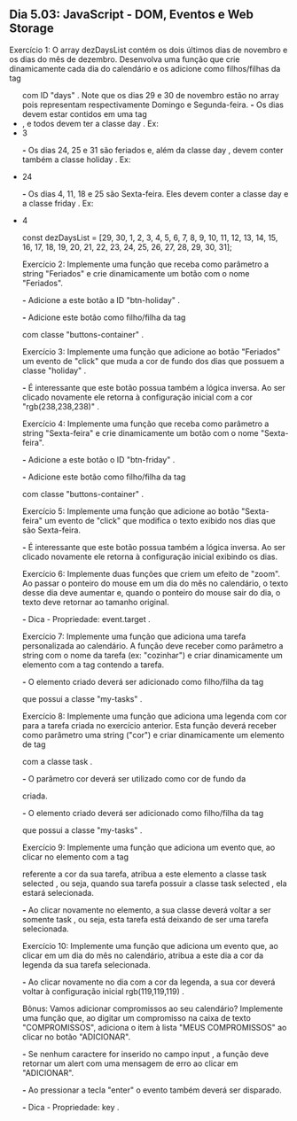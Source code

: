 ## Dia 5.03: JavaScript - DOM, Eventos e Web Storage

Exercício 1:
O array dezDaysList contém os dois últimos dias de novembro e os dias do mês de dezembro. Desenvolva uma função que crie dinamicamente cada dia do calendário e os adicione como filhos/filhas da tag <ul> com ID "days" . Note que os dias 29 e 30 de novembro estão no array pois representam respectivamente Domingo e Segunda-feira.
**-** Os dias devem estar contidos em uma tag <li> , e todos devem ter a classe day . Ex: <li class="day">3</li>

**-** Os dias 24, 25 e 31 são feriados e, além da classe day , devem conter também a classe holiday . Ex: <li class="day holiday">24</li>

**-** Os dias 4, 11, 18 e 25 são Sexta-feira. Eles devem conter a classe day e a classe friday . Ex: <li class="day friday">4</li>

const dezDaysList = [29, 30, 1, 2, 3, 4, 5, 6, 7, 8, 9, 10, 11, 12, 13, 14, 15, 16, 17, 18, 19, 20, 21, 22, 23, 24, 25, 26, 27, 28, 29, 30, 31];

Exercício 2:
Implemente uma função que receba como parâmetro a string "Feriados" e crie dinamicamente um botão com o nome "Feriados".

**-** Adicione a este botão a ID "btn-holiday" .

**-** Adicione este botão como filho/filha da tag <div> com classe "buttons-container" .

Exercício 3:
Implemente uma função que adicione ao botão "Feriados" um evento de "click" que muda a cor de fundo dos dias que possuem a classe "holiday" .

**-** É interessante que este botão possua também a lógica inversa. Ao ser clicado novamente ele retorna à configuração inicial com a cor "rgb(238,238,238)" .

Exercício 4:
Implemente uma função que receba como parâmetro a string "Sexta-feira" e crie dinamicamente um botão com o nome "Sexta-feira".

**-** Adicione a este botão o ID "btn-friday" .

**-** Adicione este botão como filho/filha da tag <div> com classe "buttons-container" .

Exercício 5:
Implemente uma função que adicione ao botão "Sexta-feira" um evento de "click" que modifica o texto exibido nos dias que são Sexta-feira.

**-** É interessante que este botão possua também a lógica inversa. Ao ser clicado novamente ele retorna à configuração inicial exibindo os dias.

Exercício 6:
Implemente duas funções que criem um efeito de "zoom". Ao passar o ponteiro do mouse em um dia do mês no calendário, o texto desse dia deve aumentar e, quando o ponteiro do mouse sair do dia, o texto deve retornar ao tamanho original.

**-** Dica - Propriedade: event.target .

Exercício 7:
Implemente uma função que adiciona uma tarefa personalizada ao calendário. A função deve receber como parâmetro a string com o nome da tarefa (ex: "cozinhar") e criar dinamicamente um elemento com a tag <span> contendo a tarefa.

**-** O elemento criado deverá ser adicionado como filho/filha da tag <div> que possui a classe "my-tasks" .

Exercício 8:
Implemente uma função que adiciona uma legenda com cor para a tarefa criada no exercício anterior. Esta função deverá receber como parâmetro uma string ("cor") e criar dinamicamente um elemento de tag <div> com a classe task .

**-** O parâmetro cor deverá ser utilizado como cor de fundo da <div> criada.

**-** O elemento criado deverá ser adicionado como filho/filha da tag <div> que possui a classe "my-tasks" .

Exercício 9:
Implemente uma função que adiciona um evento que, ao clicar no elemento com a tag <div> referente a cor da sua tarefa, atribua a este elemento a classe task selected , ou seja, quando sua tarefa possuir a classe task selected , ela estará selecionada.

**-** Ao clicar novamente no elemento, a sua classe deverá voltar a ser somente task , ou seja, esta tarefa está deixando de ser uma tarefa selecionada.

Exercício 10:
Implemente uma função que adiciona um evento que, ao clicar em um dia do mês no calendário, atribua a este dia a cor da legenda da sua tarefa selecionada.

**-** Ao clicar novamente no dia com a cor da legenda, a sua cor deverá voltar à configuração inicial rgb(119,119,119) .

Bônus:
Vamos adicionar compromissos ao seu calendário? Implemente uma função que, ao digitar um compromisso na caixa de texto "COMPROMISSOS", adiciona o item à lista "MEUS COMPROMISSOS" ao clicar no botão "ADICIONAR".

**-** Se nenhum caractere for inserido no campo input , a função deve retornar um alert com uma mensagem de erro ao clicar em "ADICIONAR".

**-** Ao pressionar a tecla "enter" o evento também deverá ser disparado.

**-** Dica - Propriedade: key .
